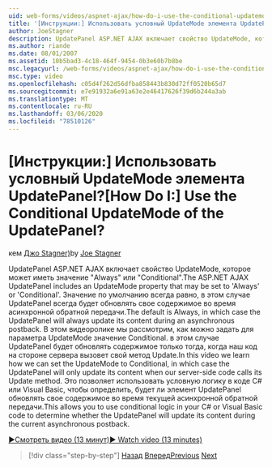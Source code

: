 ```yaml
---
uid: web-forms/videos/aspnet-ajax/how-do-i-use-the-conditional-updatemode-of-the-updatepanel
title: '[Инструкции:] Использовать условный UpdateMode элемента UpdatePanel? | Документы Майкрософт'
author: JoeStagner
description: UpdatePanel ASP.NET AJAX включает свойство UpdateMode, которое может иметь значение "Always" или "Conditional". Значение по умолчанию всегда равно, в этом случае Упдатепан...
ms.author: riande
ms.date: 08/01/2007
ms.assetid: 10b5bad3-4c18-464f-9454-0b3e60b7b8be
msc.legacyurl: /web-forms/videos/aspnet-ajax/how-do-i-use-the-conditional-updatemode-of-the-updatepanel
msc.type: video
ms.openlocfilehash: c05d4f262d56dfba858443b830d72ff0520b65d7
ms.sourcegitcommit: e7e91932a6e91a63e2e46417626f39d6b244a3ab
ms.translationtype: MT
ms.contentlocale: ru-RU
ms.lasthandoff: 03/06/2020
ms.locfileid: "78510126"
---
```

# <a name="how-do-i-use-the-conditional-updatemode-of-the-updatepanel"></a><span data-ttu-id="b5102-105">[Инструкции:] Использовать условный UpdateMode элемента UpdatePanel?</span><span class="sxs-lookup"><span data-stu-id="b5102-105">[How Do I:] Use the Conditional UpdateMode of the UpdatePanel?</span></span>

<span data-ttu-id="b5102-106">кем [Джо Stagner)](https://github.com/JoeStagner)</span><span class="sxs-lookup"><span data-stu-id="b5102-106">by [Joe Stagner](https://github.com/JoeStagner)</span></span>

<span data-ttu-id="b5102-107">UpdatePanel ASP.NET AJAX включает свойство UpdateMode, которое может иметь значение "Always" или "Conditional".</span><span class="sxs-lookup"><span data-stu-id="b5102-107">The ASP.NET AJAX UpdatePanel includes an UpdateMode property that may be set to 'Always' or 'Conditional'.</span></span> <span data-ttu-id="b5102-108">Значение по умолчанию всегда равно, в этом случае UpdatePanel всегда будет обновлять свое содержимое во время асинхронной обратной передачи.</span><span class="sxs-lookup"><span data-stu-id="b5102-108">The default is Always, in which case the UpdatePanel will always update its content during an asynchronous postback.</span></span> <span data-ttu-id="b5102-109">В этом видеоролике мы рассмотрим, как можно задать для параметра UpdateMode значение Conditional. в этом случае UpdatePanel будет обновлять содержимое только тогда, когда наш код на стороне сервера вызовет свой метод Update.</span><span class="sxs-lookup"><span data-stu-id="b5102-109">In this video we learn how we can set the UpdateMode to Conditional, in which case the UpdatePanel will only update its content when our server-side code calls its Update method.</span></span> <span data-ttu-id="b5102-110">Это позволяет использовать условную логику в коде C# или Visual Basic, чтобы определить, будет ли элемент UpdatePanel обновлять свое содержимое во время текущей асинхронной обратной передачи.</span><span class="sxs-lookup"><span data-stu-id="b5102-110">This allows you to use conditional logic in your C# or Visual Basic code to determine whether the UpdatePanel will update its content during the current asynchronous postback.</span></span>

[<span data-ttu-id="b5102-111">&#9654;Смотреть видео (13 минут)</span><span class="sxs-lookup"><span data-stu-id="b5102-111">&#9654; Watch video (13 minutes)</span></span>](https://channel9.msdn.com/Blogs/ASP-NET-Site-Videos/how-do-i-use-the-conditional-updatemode-of-the-updatepanel)

> [!div class="step-by-step"]
> <span data-ttu-id="b5102-112">[Назад](how-do-i-determine-whether-an-asynchronous-postback-has-occurred.md)
> [Вперед](how-do-i-implement-the-persistent-communications-pattern-with-the-updatepanel.md)</span><span class="sxs-lookup"><span data-stu-id="b5102-112">[Previous](how-do-i-determine-whether-an-asynchronous-postback-has-occurred.md)
[Next](how-do-i-implement-the-persistent-communications-pattern-with-the-updatepanel.md)</span></span>
